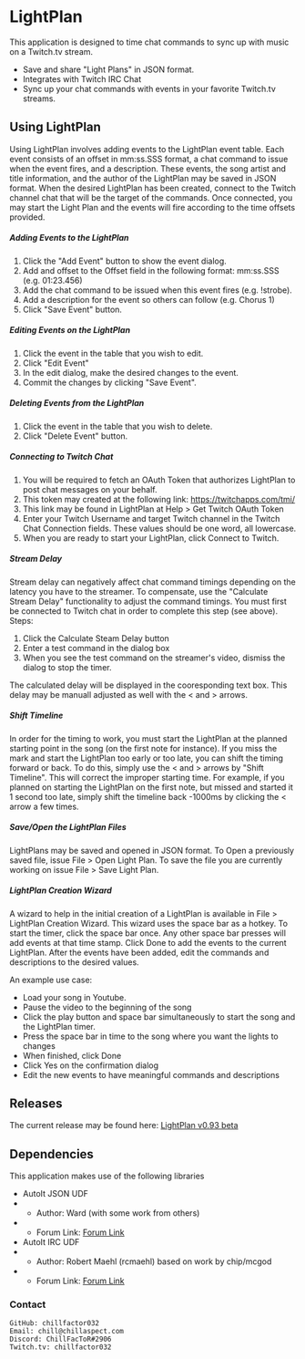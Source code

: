 # LightPlan

This application is designed to time chat commands to sync up with music on a Twitch.tv stream.

  - Save and share "Light Plans" in JSON format.
  - Integrates with Twitch IRC Chat
  - Sync up your chat commands with events in your favorite Twitch.tv streams. 

## Using LightPlan
Using LightPlan involves adding events to the LightPlan event table. Each event consists of an offset in mm:ss.SSS format, a chat command to issue when the event fires, and a description. These events, the song artist and title information, and the author of the LightPlan may be saved in JSON format. When the desired LightPlan has been created, connect to the Twitch channel chat that will be the target of the commands. Once connected, you may start the Light Plan and the events will fire according to the time offsets provided.

##### Adding Events to the LightPlan
1. Click the "Add Event" button to show the event dialog.
2. Add and offset to the Offset field in the following format: mm:ss.SSS (e.g. 01:23.456)
3. Add the chat command to be issued when this event fires (e.g. !strobe).
4. Add a description for the event so others can follow (e.g. Chorus 1)
5. Click "Save Event" button.

##### Editing Events on the LightPlan
1. Click the event in the table that you wish to edit.
2. Click "Edit Event"
3. In the edit dialog, make the desired changes to the event.
4. Commit the changes by clicking "Save Event".

##### Deleting Events from the LightPlan
1. Click the event in the table that you wish to delete.
2. Click "Delete Event" button.

##### Connecting to Twitch Chat
1. You will be required to fetch an OAuth Token that authorizes LightPlan to post chat messages on your behalf.
2. This token may created at the following link: https://twitchapps.com/tmi/
3. This link may be found in LightPlan at Help > Get Twitch OAuth Token
4. Enter your Twitch Username and target Twitch channel in the Twitch Chat Connection fields. These values should be one word, all lowercase. 
5. When you are ready to start your LightPlan, click Connect to Twitch.

##### Stream Delay
Stream delay can negatively affect chat command timings depending on the latency you have to the streamer. To compensate, use the "Calculate Stream Delay" functionality to adjust the command timings. You must first be connected to Twitch chat in order to complete this step (see above). Steps:
1. Click the Calculate Steam Delay button
2. Enter a test command in the dialog box
3. When you see the test command on the streamer's video, dismiss the dialog to stop the timer.

The calculated delay will be displayed in the cooresponding text box. This delay may be manuall adjusted as well with the < and > arrows.

##### Shift Timeline
In order for the timing to work, you must start the LightPlan at the planned starting point in the song (on the first note for instance). If you miss the mark and start the LightPlan too early or too late, you can shift the timing forward or back. To do this, simply use the < and > arrows by "Shift Timeline". This will correct the improper starting time. For example, if you planned on starting the LightPlan on the first note, but missed and started it 1 second too late, simply shift the timeline back -1000ms by clicking the < arrow a few times.

##### Save/Open the LightPlan Files
LightPlans may be saved and opened in JSON format. To Open a previously saved file, issue File > Open Light Plan. To save the file you are currently working on issue File > Save Light Plan.

##### LightPlan Creation Wizard
A wizard to help in the initial creation of a LightPlan is available in File > LightPlan Creation Wizard. This wizard uses the space bar as a hotkey. To start the timer, click the space bar once. Any other space bar presses will add events at that time stamp. Click Done to add the events to the current LightPlan. After the events have been added, edit the commands and descriptions to the desired values. 

An example use case:
 - Load your song in Youtube.
 - Pause the video to the beginning of the song
 - Click the play button and space bar simultaneously to start the song and the LightPlan timer.
 - Press the space bar in time to the song where you want the lights to changes
 - When finished, click Done
 - Click Yes on the confirmation dialog
 - Edit the new events to have meaningful commands and descriptions

## Releases
The current release may be found here:
[LightPlan v0.93 beta](https://github.com/chillfactor032/lightplan/releases/tag/v0.93)

## Dependencies
This application makes use of the following libraries
 - AutoIt JSON UDF
 - - Author: Ward (with some work from others)
 - - Forum Link: [Forum Link](https://www.autoitscript.com/forum/topic/148114-a-non-strict-json-udf-jsmn/)
 - AutoIt IRC UDF
 - - Author: Robert Maehl (rcmaehl) based on work by chip/mcgod
 - - Forum Link: [Forum Link](https://www.autoitscript.com/forum/topic/159285-irc-udf-updated-version-of-chips-irc-udf-release-v122-09062016-technical-writer-needed/)
 
### Contact
    GitHub: chillfactor032
    Email: chill@chillaspect.com
    Discord: ChillFacToR#2906
    Twitch.tv: chillfactor032


